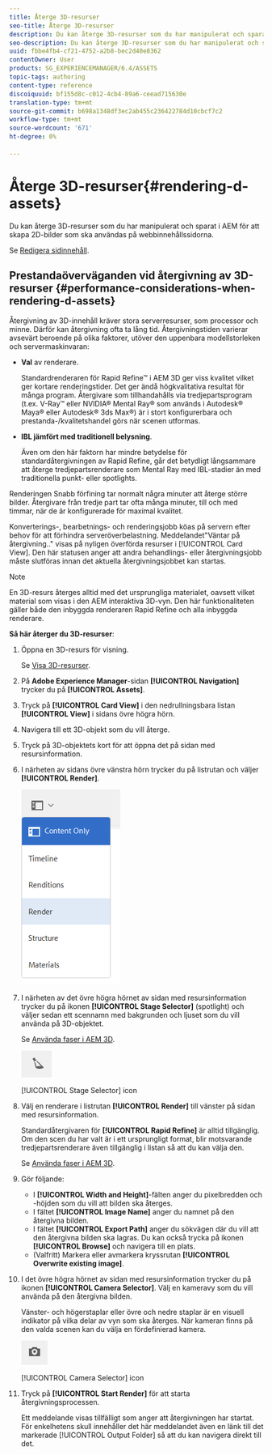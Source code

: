 ```yaml
---
title: Återge 3D-resurser
seo-title: Återge 3D-resurser
description: Du kan återge 3D-resurser som du har manipulerat och sparat i AEM för att skapa 2D-bilder som ska användas på webbinnehållssidorna.
seo-description: Du kan återge 3D-resurser som du har manipulerat och sparat i AEM för att skapa 2D-bilder som ska användas på webbinnehållssidorna.
uuid: fbbe4fb4-cf21-4752-a2b8-bec2d40e8362
contentOwner: User
products: SG_EXPERIENCEMANAGER/6.4/ASSETS
topic-tags: authoring
content-type: reference
discoiquuid: bf155d8c-c012-4cb4-89a6-ceead715630e
translation-type: tm+mt
source-git-commit: b698a1348df3ec2ab455c236422784d10cbcf7c2
workflow-type: tm+mt
source-wordcount: '671'
ht-degree: 0%

---
```



# Återge 3D-resurser{#rendering-d-assets}

Du kan återge 3D-resurser som du har manipulerat och sparat i AEM för att skapa 2D-bilder som ska användas på webbinnehållssidorna.

Se [Redigera sidinnehåll](/help/sites-authoring/qg-page-authoring.md#editing-your-page-content).

## Prestandaöverväganden vid återgivning av 3D-resurser {#performance-considerations-when-rendering-d-assets}

Återgivning av 3D-innehåll kräver stora serverresurser, som processor och minne. Därför kan återgivning ofta ta lång tid. Återgivningstiden varierar avsevärt beroende på olika faktorer, utöver den uppenbara modellstorleken och servermaskinvaran:

* **Val** av renderare.

   Standardrenderaren för Rapid Refine™ i AEM 3D ger viss kvalitet vilket ger kortare renderingstider. Det ger ändå högkvalitativa resultat för många program. Återgivare som tillhandahålls via tredjepartsprogram (t.ex. V-Ray™ eller NVIDIA® Mental Ray® som används i Autodesk® Maya® eller Autodesk® 3ds Max®) är i stort konfigurerbara och prestanda-/kvalitetshandel görs när scenen utformas.

* **IBL jämfört med traditionell belysning**.

   Även om den här faktorn har mindre betydelse för standardåtergivningen av Rapid Refine, går det betydligt långsammare att återge tredjepartsrenderare som Mental Ray med IBL-stadier än med traditionella punkt- eller spotlights.

Renderingen Snabb förfining tar normalt några minuter att återge större bilder. Återgivare från tredje part tar ofta många minuter, till och med timmar, när de är konfigurerade för maximal kvalitet.

Konverterings-, bearbetnings- och renderingsjobb köas på servern efter behov för att förhindra serveröverbelastning. Meddelandet&quot;Väntar på återgivning..&quot; visas på nyligen överförda resurser i [!UICONTROL Card View]. Den här statusen anger att andra behandlings- eller återgivningsjobb måste slutföras innan det aktuella återgivningsjobbet kan startas.

>[!NOTE]
>
>En 3D-resurs återges alltid med det ursprungliga materialet, oavsett vilket material som visas i den AEM interaktiva 3D-vyn. Den här funktionaliteten gäller både den inbyggda renderaren Rapid Refine och alla inbyggda renderare.

**Så här återger du 3D-resurser**:

1. Öppna en 3D-resurs för visning.

   Se [Visa 3D-resurser](/help/sites-classic-ui-authoring/classicui-view-3d-assets.md).

1. På **Adobe Experience Manager**-sidan **[!UICONTROL Navigation]** trycker du på **[!UICONTROL Assets]**.
1. Tryck på **[!UICONTROL Card View]** i den nedrullningsbara listan **[!UICONTROL View]** i sidans övre högra hörn.
1. Navigera till ett 3D-objekt som du vill återge.

1. Tryck på 3D-objektets kort för att öppna det på sidan med resursinformation.
1. I närheten av sidans övre vänstra hörn trycker du på listrutan och väljer **[!UICONTROL Render]**.

   ![chlimage_1-13](assets/chlimage_1-13.png)

1. I närheten av det övre högra hörnet av sidan med resursinformation trycker du på ikonen **[!UICONTROL Stage Selector]** (spotlight) och väljer sedan ett scennamn med bakgrunden och ljuset som du vill använda på 3D-objektet.

   Se [Använda faser i AEM 3D](/help/sites-classic-ui-authoring/classicui-stages-aem3d.md).

   ![chlimage_1-14](assets/chlimage_1-14.png)

   [!UICONTROL Stage Selector] icon

1. Välj en renderare i listrutan **[!UICONTROL Render]** till vänster på sidan med resursinformation.

   Standardåtergivaren för **[!UICONTROL Rapid Refine]** är alltid tillgänglig. Om den scen du har valt är i ett ursprungligt format, blir motsvarande tredjepartsrenderare även tillgänglig i listan så att du kan välja den.

   Se [Använda faser i AEM 3D](/help/sites-classic-ui-authoring/classicui-stages-aem3d.md).

1. Gör följande:

   * I **[!UICONTROL Width and Height]**-fälten anger du pixelbredden och -höjden som du vill att bilden ska återges.
   * I fältet **[!UICONTROL Image Name]** anger du namnet på den återgivna bilden.
   * I fältet **[!UICONTROL Export Path]** anger du sökvägen där du vill att den återgivna bilden ska lagras. Du kan också trycka på ikonen **[!UICONTROL Browse]** och navigera till en plats.
   * (Valfritt) Markera eller avmarkera kryssrutan **[!UICONTROL Overwrite existing image]**.

1. I det övre högra hörnet av sidan med resursinformation trycker du på ikonen **[!UICONTROL Camera Selector]**. Välj en kameravy som du vill använda på den återgivna bilden.

   Vänster- och högerstaplar eller övre och nedre staplar är en visuell indikator på vilka delar av vyn som ska återges. När kameran finns på den valda scenen kan du välja en fördefinierad kamera.

   ![chlimage_1-15](assets/chlimage_1-15.png)

   [!UICONTROL Camera Selector] icon

1. Tryck på **[!UICONTROL Start Render]** för att starta återgivningsprocessen.

   Ett meddelande visas tillfälligt som anger att återgivningen har startat. För enkelhetens skull innehåller det här meddelandet även en länk till det markerade [!UICONTROL Output Folder] så att du kan navigera direkt till det.

